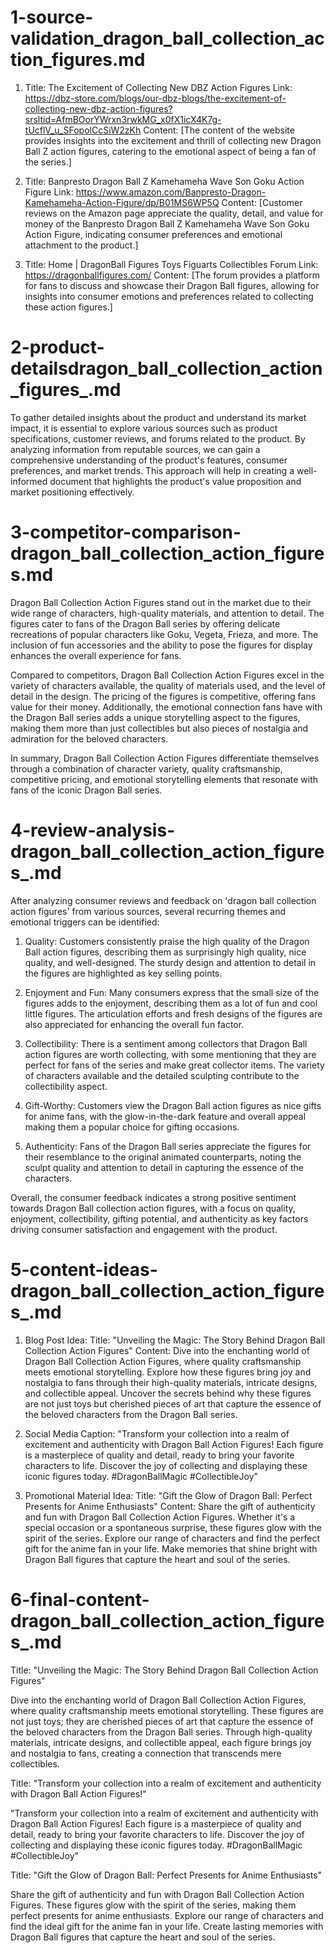 

# 1-source-validation_dragon_ball_collection_action_figures.md

1. Title: The Excitement of Collecting New DBZ Action Figures
Link: https://dbz-store.com/blogs/our-dbz-blogs/the-excitement-of-collecting-new-dbz-action-figures?srsltid=AfmBOorYWrxn3rwkMG_x0fX1icX4K7g-tUcflV_u_SFopolCcSiW2zKh
Content: [The content of the website provides insights into the excitement and thrill of collecting new Dragon Ball Z action figures, catering to the emotional aspect of being a fan of the series.]

2. Title: Banpresto Dragon Ball Z Kamehameha Wave Son Goku Action Figure
Link: https://www.amazon.com/Banpresto-Dragon-Kamehameha-Action-Figure/dp/B01MS6WP5Q
Content: [Customer reviews on the Amazon page appreciate the quality, detail, and value for money of the Banpresto Dragon Ball Z Kamehameha Wave Son Goku Action Figure, indicating consumer preferences and emotional attachment to the product.]

3. Title: Home | DragonBall Figures Toys Figuarts Collectibles Forum
Link: https://dragonballfigures.com/
Content: [The forum provides a platform for fans to discuss and showcase their Dragon Ball figures, allowing for insights into consumer emotions and preferences related to collecting these action figures.]



# 2-product-detailsdragon_ball_collection_action_figures_.md

To gather detailed insights about the product and understand its market impact, it is essential to explore various sources such as product specifications, customer reviews, and forums related to the product. By analyzing information from reputable sources, we can gain a comprehensive understanding of the product's features, consumer preferences, and market trends. This approach will help in creating a well-informed document that highlights the product's value proposition and market positioning effectively.



# 3-competitor-comparison-dragon_ball_collection_action_figures.md

Dragon Ball Collection Action Figures stand out in the market due to their wide range of characters, high-quality materials, and attention to detail. The figures cater to fans of the Dragon Ball series by offering delicate recreations of popular characters like Goku, Vegeta, Frieza, and more. The inclusion of fun accessories and the ability to pose the figures for display enhances the overall experience for fans.

Compared to competitors, Dragon Ball Collection Action Figures excel in the variety of characters available, the quality of materials used, and the level of detail in the design. The pricing of the figures is competitive, offering fans value for their money. Additionally, the emotional connection fans have with the Dragon Ball series adds a unique storytelling aspect to the figures, making them more than just collectibles but also pieces of nostalgia and admiration for the beloved characters.

In summary, Dragon Ball Collection Action Figures differentiate themselves through a combination of character variety, quality craftsmanship, competitive pricing, and emotional storytelling elements that resonate with fans of the iconic Dragon Ball series.



# 4-review-analysis-dragon_ball_collection_action_figures_.md

After analyzing consumer reviews and feedback on 'dragon ball collection action figures' from various sources, several recurring themes and emotional triggers can be identified:

1. Quality: Customers consistently praise the high quality of the Dragon Ball action figures, describing them as surprisingly high quality, nice quality, and well-designed. The sturdy design and attention to detail in the figures are highlighted as key selling points.

2. Enjoyment and Fun: Many consumers express that the small size of the figures adds to the enjoyment, describing them as a lot of fun and cool little figures. The articulation efforts and fresh designs of the figures are also appreciated for enhancing the overall fun factor.

3. Collectibility: There is a sentiment among collectors that Dragon Ball action figures are worth collecting, with some mentioning that they are perfect for fans of the series and make great collector items. The variety of characters available and the detailed sculpting contribute to the collectibility aspect.

4. Gift-Worthy: Customers view the Dragon Ball action figures as nice gifts for anime fans, with the glow-in-the-dark feature and overall appeal making them a popular choice for gifting occasions.

5. Authenticity: Fans of the Dragon Ball series appreciate the figures for their resemblance to the original animated counterparts, noting the sculpt quality and attention to detail in capturing the essence of the characters.

Overall, the consumer feedback indicates a strong positive sentiment towards Dragon Ball collection action figures, with a focus on quality, enjoyment, collectibility, gifting potential, and authenticity as key factors driving consumer satisfaction and engagement with the product.



# 5-content-ideas-dragon_ball_collection_action_figures_.md

1. Blog Post Idea:
Title: "Unveiling the Magic: The Story Behind Dragon Ball Collection Action Figures"
Content: Dive into the enchanting world of Dragon Ball Collection Action Figures, where quality craftsmanship meets emotional storytelling. Explore how these figures bring joy and nostalgia to fans through their high-quality materials, intricate designs, and collectible appeal. Uncover the secrets behind why these figures are not just toys but cherished pieces of art that capture the essence of the beloved characters from the Dragon Ball series.

2. Social Media Caption:
"Transform your collection into a realm of excitement and authenticity with Dragon Ball Action Figures! Each figure is a masterpiece of quality and detail, ready to bring your favorite characters to life. Discover the joy of collecting and displaying these iconic figures today. #DragonBallMagic #CollectibleJoy"

3. Promotional Material Idea:
Title: "Gift the Glow of Dragon Ball: Perfect Presents for Anime Enthusiasts"
Content: Share the gift of authenticity and fun with Dragon Ball Collection Action Figures. Whether it's a special occasion or a spontaneous surprise, these figures glow with the spirit of the series. Explore our range of characters and find the perfect gift for the anime fan in your life. Make memories that shine bright with Dragon Ball figures that capture the heart and soul of the series.



# 6-final-content-dragon_ball_collection_action_figures_.md

Title: "Unveiling the Magic: The Story Behind Dragon Ball Collection Action Figures"

Dive into the enchanting world of Dragon Ball Collection Action Figures, where quality craftsmanship meets emotional storytelling. These figures are not just toys; they are cherished pieces of art that capture the essence of the beloved characters from the Dragon Ball series. Through high-quality materials, intricate designs, and collectible appeal, each figure brings joy and nostalgia to fans, creating a connection that transcends mere collectibles.

Title: "Transform your collection into a realm of excitement and authenticity with Dragon Ball Action Figures!"

"Transform your collection into a realm of excitement and authenticity with Dragon Ball Action Figures! Each figure is a masterpiece of quality and detail, ready to bring your favorite characters to life. Discover the joy of collecting and displaying these iconic figures today. #DragonBallMagic #CollectibleJoy"

Title: "Gift the Glow of Dragon Ball: Perfect Presents for Anime Enthusiasts"

Share the gift of authenticity and fun with Dragon Ball Collection Action Figures. These figures glow with the spirit of the series, making them perfect presents for anime enthusiasts. Explore our range of characters and find the ideal gift for the anime fan in your life. Create lasting memories with Dragon Ball figures that capture the heart and soul of the series.

